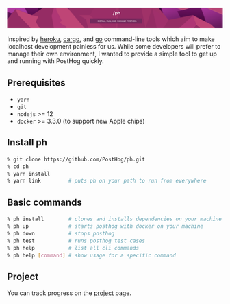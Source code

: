 ![ph](ph.png "ph")

Inspired by [heroku](https://devcenter.heroku.com/articles/heroku-cli), [cargo](https://doc.rust-lang.org/cargo/index.html), and [go](https://golang.org/cmd/go/) command-line tools which aim to make localhost development painless for us. While some developers will prefer to manage their own environment, I wanted to provide a simple tool to get up and running with PostHog quickly.

## Prerequisites

- `yarn`
- `git`
- `nodejs` >= 12
- `docker` >= 3.3.0 (to support new Apple chips)

## Install ph

```sh
% git clone https://github.com/PostHog/ph.git
% cd ph
% yarn install
% yarn link         # puts ph on your path to run from everywhere
```

## Basic commands

```sh
% ph install        # clones and installs dependencies on your machine
% ph up             # starts posthog with docker on your machine
% ph down           # stops posthog
% ph test           # runs posthog test cases
% ph help           # list all cli commands
% ph help [command] # show usage for a specific command
```

## Project

You can track progress on the [project](PRROJECT.md) page.